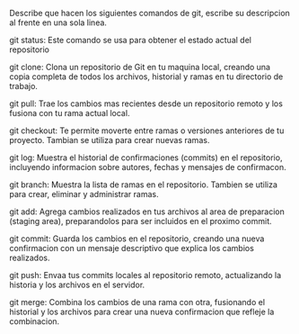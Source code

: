 Describe que hacen los siguientes comandos de git, escribe su descripcion al frente en una sola linea.

git status: Este comando se usa para obtener el estado actual del repositorio

git clone: Clona un repositorio de Git en tu maquina local, creando una copia completa de todos los archivos, historial y ramas en tu directorio de trabajo.

git pull: Trae los cambios mas recientes desde un repositorio remoto y los fusiona con tu rama actual local.

git checkout: Te permite moverte entre ramas o versiones anteriores de tu proyecto. Tambian se utiliza para crear nuevas ramas.

git log: Muestra el historial de confirmaciones (commits) en el repositorio, incluyendo informacion sobre autores, fechas y mensajes de confirmacon.

git branch: Muestra la lista de ramas en el repositorio. Tambien se utiliza para crear, eliminar y administrar ramas.

git add: Agrega cambios realizados en tus archivos al area de preparacion (staging area), preparandolos para ser incluidos en el proximo commit.

git commit: Guarda los cambios en el repositorio, creando una nueva confirmacion con un mensaje descriptivo que explica los cambios realizados.

git push: Envaa tus commits locales al repositorio remoto, actualizando la historia y los archivos en el servidor.

git merge: Combina los cambios de una rama con otra, fusionando el historial y los archivos para crear una nueva confirmacion que refleje la combinacion.
